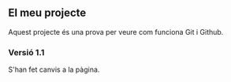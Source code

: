 ## El meu projecte

Aquest projecte és una prova per veure com funciona Git i Github.

### Versió 1.1

S'han fet canvis a la pàgina.